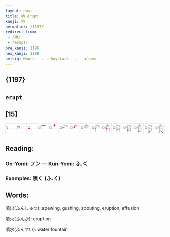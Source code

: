 ```yaml
---
layout: post
title: 噴 erupt
kanji: 噴
permalink: /1197/
redirect_from:
 - /噴/
 - /erupt/
pre_kanji: 1196
nex_kanji: 1198
heisig: Mouth . . . haystack . . . clams.
---
```


## {1197}

## `erupt`

## [15]

<div class="stroke"><img src="../images/E599B4.png" /></div>

## Reading:

### On-Yomi: フン &mdash; Kun-Yomi: ふ.く

### Examples: 噴く (ふ.く)

## Words:

噴出(ふんしゅつ): spewing, gushing, spouting, eruption, effusion

噴火(ふんか): eruption

噴水(ふんすい): water fountain
